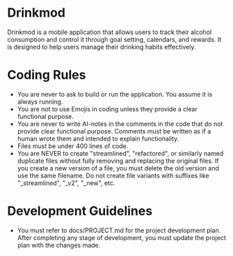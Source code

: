 # Drinkmod

Drinkmod is a mobile application that allows users to track their alcohol consumption and control it through goal setting, calendars, and rewards. It is designed to help users manage their drinking habits effectively.

# Coding Rules
- You are never to ask to build or run the application. You assume it is always running.
- You are not to use Emojis in coding unless they provide a clear functional purpose.
- You are never to write AI-notes in the comments in the code that do not provide clear functional purpose. Comments must be written as if a human wrote them and intended to explain functionality.
- Files must be under 400 lines of code.
- You are NEVER to create "streamlined", "refactored", or similarly named duplicate files without fully removing and replacing the original files. If you create a new version of a file, you must delete the old version and use the same filename. Do not create file variants with suffixes like "_streamlined", "_v2", "_new", etc.

# Development Guidelines
- You must refer to docs/PROJECT.md for the project development plan. After completing any stage of development, you must update the project plan with the changes made.